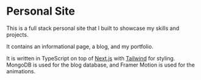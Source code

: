 # Personal Site

This is a full stack personal site that I built to showcase my skills and projects.

It contains an informational page, a blog, and my portfolio.

It is written in TypeScript on top of [Next.js](https://nextjs.org/) with [Tailwind](https://tailwindcss.com/) for styling. MongoDB is used for the blog database, and Framer Motion is used for the animations.
